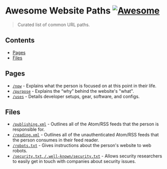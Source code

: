 # Awesome Website Paths [![Awesome](https://awesome.re/badge.svg)](https://awesome.re)

> Curated list of common URL paths.

## Contents

- [Pages](#pages)
- [Files](#files)

## Pages

- [`/now`](https://nownownow.com) - Explains what the person is focused on at this point in their life.
- [`/purpose`](https://slashpurpose.org) - Explains the “why” behind the website's "what".
- [`/uses`](https://uses.tech) - Details developer setups, gear, software, and configs.

## Files

- [`/publishing.xml`](https://slashreading.org) - Outlines all of the Atom/RSS feeds that the person is responsible for.
- [`/reading.xml`](https://slashreading.org) - Outlines all of the unauthenticated Atom/RSS feeds that the person consumes in their feed reader.
- [`/robots.txt`](https://www.robotstxt.org) - Gives instructions about the person's website to web robots.
- [`/security.txt`, `/.well-known/security.txt`](https://securitytxt.org) - Allows security researchers to easily get in touch with companies about security issues.
